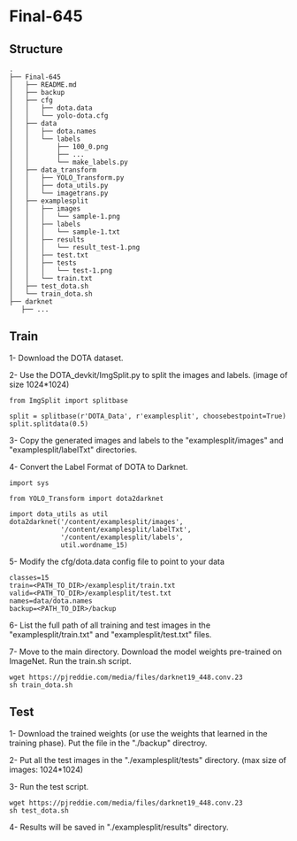 # Final-645

## Structure
  ```
.
├── Final-645
│   ├── README.md
│   ├── backup
│   ├── cfg
│   │   ├── dota.data
│   │   └── yolo-dota.cfg
│   ├── data
│   │   ├── dota.names
│   │   └── labels
│   │       ├── 100_0.png
│   │       ├── ...
│   │       └── make_labels.py
│   ├── data_transform
│   │   ├── YOLO_Transform.py
│   │   ├── dota_utils.py
│   │   └── imagetrans.py
│   ├── examplesplit
│   │   ├── images
│   │   │   └── sample-1.png
│   │   ├── labels
│   │   │   └── sample-1.txt
│   │   ├── results
│   │   │   └── result_test-1.png
│   │   ├── test.txt
│   │   ├── tests
│   │   │   └── test-1.png
│   │   └── train.txt
│   ├── test_dota.sh
│   └── train_dota.sh
├── darknet
    ├── ...

  ```

## Train
1- Download the DOTA dataset.

2- Use the DOTA_devkit/ImgSplit.py to split the images and labels. (image of size 1024*1024)
  ```
  from ImgSplit import splitbase
  
  split = splitbase(r'DOTA_Data', r'examplesplit', choosebestpoint=True)
  split.splitdata(0.5)
  
  ```
3- Copy the generated images and labels to the "examplesplit/images" and "examplesplit/labelTxt" directories.

4- Convert the Label Format of DOTA to Darknet.
  ```
  import sys

  from YOLO_Transform import dota2darknet

  import dota_utils as util
  dota2darknet('/content/examplesplit/images',
               '/content/examplesplit/labelTxt',
               '/content/examplesplit/labels',
               util.wordname_15)
  ```


5- Modify the cfg/dota.data config file to point to your data
  ```
  classes=15
  train=<PATH_TO_DIR>/examplesplit/train.txt
  valid=<PATH_TO_DIR>/examplesplit/test.txt
  names=data/dota.names
  backup=<PATH_TO_DIR>/backup
  
  ```
6- List the full path of all training and test images in the "examplesplit/train.txt" and "examplesplit/test.txt" files. 

7- Move to the main directory. Download the model weights pre-trained on ImageNet. Run the train.sh script.

  ```
  wget https://pjreddie.com/media/files/darknet19_448.conv.23
  sh train_dota.sh 
  
  ```
  
 
## Test

1- Download the trained weights (or use the weights that learned in the training phase). Put the file in the "./backup" directroy.

2- Put all the test images in the "./examplesplit/tests" directory. (max size of images: 1024*1024)

3- Run the test script.


  ```
  wget https://pjreddie.com/media/files/darknet19_448.conv.23
  sh test_dota.sh
  
  ```
4- Results will be saved in "./examplesplit/results" directory.
